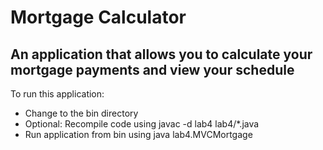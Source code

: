 # Mortgage Calculator
## An application that allows you to calculate your mortgage payments and view your schedule

To run this application:

 * Change to the bin directory
 * Optional: Recompile code using javac -d lab4 lab4/*.java
 * Run application from bin using java lab4.MVCMortgage